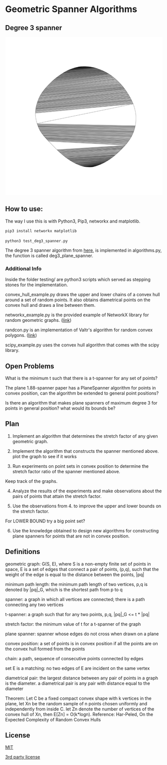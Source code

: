 # Geometric Spanner Algorithms

## Degree 3 spanner

![1000 vertices](img/deg3-spanner-algo.png)

## How to use:

The way I use this is with Python3, Pip3, networkx and matplotlib.

```
pip3 install networkx matplotlib

python3 test_deg3_spanner.py
```

The degree 3 spanner algorithm from [here](papers/Deg-3-Spanner.pdf),
is implemented in algorithms.py, the function is called
deg3_plane_spanner.

### Additional Info

Inside the folder testing/ are python3 scripts which served as
stepping stones for the implementation.

convex_hull_example.py draws the upper and lower chains of a convex
hull around a set of random points. It also obtains diametrical
points on the convex hull and draws a line between them.

networkx_example.py is the provided example of NetworkX library for
random geometric graphs.
([link](https://networkx.github.io/documentation/networkx-1.9/examples/drawing/random_geometric_graph.html))

randcon.py is an implementation of Valtr's algorithm for random
convex polygons. ([link](https://github.com/patmorin/randcon))

scipy_example.py uses the convex hull algorithm that comes with the
scipy library.

## Open Problems

What is the minimum t such that there is a t-spanner for any set of
points?

The plane 1.88-spanner paper has a PlaneSpanner algorithm for points
in convex position, can the algorithm be extended to general point
positions?

Is there an algorithm that makes plane spanners of maximum degree 3
for points in general position? what would its bounds be?

## Plan
1. Implement an algorithm that determines the stretch factor of any
given geometric graph.

2. Implement the algorithm that constructs the spanner mentioned
   above. plot the graph to see if it works

3. Run experiments on point sets in convex position to determine the
stretch factor ratio of the spanner mentioned above.

Keep track of the graphs.

4. Analyze the results of the experiments and make observations about
the pairs of points that attain the stretch factor.

5. Use the observations from 4. to improve the upper and lower bounds on
the stretch factor.

For LOWER BOUND try a big point set?

6. Use the knowledge obtained to design new algorithms for constructing
plane spanners for points that are not in convex position. 

## Definitions

geometric graph: G(S, E), where S is a non-empty finite set of points
in space, E is a set of edges that connect a pair of points, (p,q),
such that the weight of the edge is equal to the distance between the
points, |pq|

minimum path length: the minimum path length of two vertices, p,q is
denoted by |pq|_G, which is the shortest path from p to q

spanner: a graph in which all vertices are connected; there is a path
connecting any two vertices

t-spanner: a graph such that for any two points, p,q, |pq|_G <= t *
|pq|

stretch factor: the minimum value of t for a t-spanner of the graph

plane spanner: spanner whose edges do not cross when drawn on a plane

convex position: a set of points is in convex position if all the
points are on the convex hull formed from the points

chain: a path, sequence of consecutive points connected by edges

set E is a matching: no two edges of E are incident on the same vertex

diametrical pair: the largest distance between any pair of points in
a graph is the diameter. a diametrical pair is any pair with distance
equal to the diameter

Theorem: Let C be a fixed compact convex shape with k vertices in the
plane, let Xn be the random sample of n points chosen uniformly and
independently from inside C. let Zn denote the number of vertices of
the convex hull of Xn, then E[Zn] = O(k*logn). 
Reference: Har-Peled, On the Expected Complexity of Random Convex Hulls

## License

[MIT](LICENSE.txt)

[3rd party license](LICENSE_3RD_PARTY.txt)
